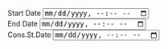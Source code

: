 <div class="col-md-2">
                    <label class="form-label">Start Date</label>
                   <input type="datetime-local" class="form-control"/>
                </div>
                <div class="col-md-2">
                    <label class="form-label">End Date</label>
                    <input type="datetime-local" class="form-control" />
                </div>
                <div class="col-md-2">
                    <label class="form-label">Cons.St.Date</label>
                    <input type="datetime-local" class="form-control" />
                </div>
